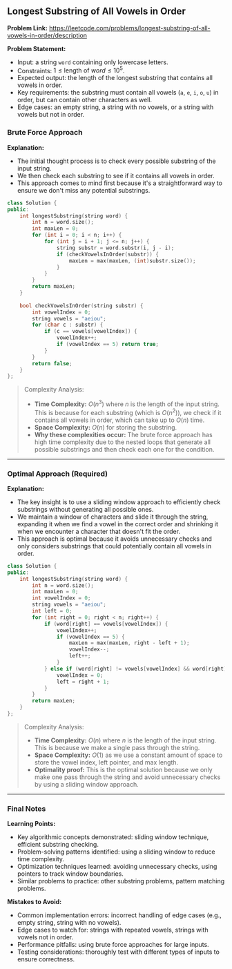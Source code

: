 ## Longest Substring of All Vowels in Order

**Problem Link:** https://leetcode.com/problems/longest-substring-of-all-vowels-in-order/description

**Problem Statement:**
- Input: a string `word` containing only lowercase letters.
- Constraints: $1 \leq \text{length of } word \leq 10^5$.
- Expected output: the length of the longest substring that contains all vowels in order.
- Key requirements: the substring must contain all vowels (`a`, `e`, `i`, `o`, `u`) in order, but can contain other characters as well.
- Edge cases: an empty string, a string with no vowels, or a string with vowels but not in order.

### Brute Force Approach

**Explanation:**
- The initial thought process is to check every possible substring of the input string.
- We then check each substring to see if it contains all vowels in order.
- This approach comes to mind first because it's a straightforward way to ensure we don't miss any potential substrings.

```cpp
class Solution {
public:
    int longestSubstring(string word) {
        int n = word.size();
        int maxLen = 0;
        for (int i = 0; i < n; i++) {
            for (int j = i + 1; j <= n; j++) {
                string substr = word.substr(i, j - i);
                if (checkVowelsInOrder(substr)) {
                    maxLen = max(maxLen, (int)substr.size());
                }
            }
        }
        return maxLen;
    }
    
    bool checkVowelsInOrder(string substr) {
        int vowelIndex = 0;
        string vowels = "aeiou";
        for (char c : substr) {
            if (c == vowels[vowelIndex]) {
                vowelIndex++;
                if (vowelIndex == 5) return true;
            }
        }
        return false;
    }
};
```

> Complexity Analysis:
> - **Time Complexity:** $O(n^3)$ where $n$ is the length of the input string. This is because for each substring (which is $O(n^2)$), we check if it contains all vowels in order, which can take up to $O(n)$ time.
> - **Space Complexity:** $O(n)$ for storing the substring.
> - **Why these complexities occur:** The brute force approach has high time complexity due to the nested loops that generate all possible substrings and then check each one for the condition.

---

### Optimal Approach (Required)

**Explanation:**
- The key insight is to use a sliding window approach to efficiently check substrings without generating all possible ones.
- We maintain a window of characters and slide it through the string, expanding it when we find a vowel in the correct order and shrinking it when we encounter a character that doesn't fit the order.
- This approach is optimal because it avoids unnecessary checks and only considers substrings that could potentially contain all vowels in order.

```cpp
class Solution {
public:
    int longestSubstring(string word) {
        int n = word.size();
        int maxLen = 0;
        int vowelIndex = 0;
        string vowels = "aeiou";
        int left = 0;
        for (int right = 0; right < n; right++) {
            if (word[right] == vowels[vowelIndex]) {
                vowelIndex++;
                if (vowelIndex == 5) {
                    maxLen = max(maxLen, right - left + 1);
                    vowelIndex--;
                    left++;
                }
            } else if (word[right] != vowels[vowelIndex] && word[right] != 'a') {
                vowelIndex = 0;
                left = right + 1;
            }
        }
        return maxLen;
    }
};
```

> Complexity Analysis:
> - **Time Complexity:** $O(n)$ where $n$ is the length of the input string. This is because we make a single pass through the string.
> - **Space Complexity:** $O(1)$ as we use a constant amount of space to store the vowel index, left pointer, and max length.
> - **Optimality proof:** This is the optimal solution because we only make one pass through the string and avoid unnecessary checks by using a sliding window approach.

---

### Final Notes

**Learning Points:**
- Key algorithmic concepts demonstrated: sliding window technique, efficient substring checking.
- Problem-solving patterns identified: using a sliding window to reduce time complexity.
- Optimization techniques learned: avoiding unnecessary checks, using pointers to track window boundaries.
- Similar problems to practice: other substring problems, pattern matching problems.

**Mistakes to Avoid:**
- Common implementation errors: incorrect handling of edge cases (e.g., empty string, string with no vowels).
- Edge cases to watch for: strings with repeated vowels, strings with vowels not in order.
- Performance pitfalls: using brute force approaches for large inputs.
- Testing considerations: thoroughly test with different types of inputs to ensure correctness.